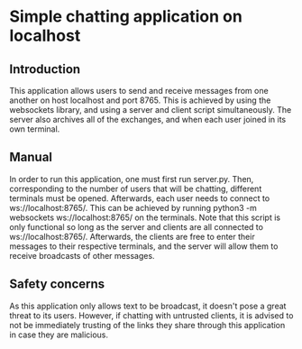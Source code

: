 # Simple chatting application on localhost

## Introduction
This application allows users to send and receive messages from one another on host localhost and port 8765. This is achieved by using the websockets library, and using a server and client script simultaneously. The server also archives all of the exchanges, and when each user joined in its own terminal.

## Manual
In order to run this application, one must first run server.py. Then, corresponding to the number of users that will be chatting, different terminals must be opened. Afterwards, each user needs to connect to ws://localhost:8765/. This can be achieved by running python3 -m websockets ws://localhost:8765/ on the terminals. Note that this script is only functional so long as the server and clients are all connected to ws://localhost:8765/. Afterwards, the clients are free to enter their messages to their respective terminals, and the server will allow them to receive broadcasts of other messages.

## Safety concerns
As this application only allows text to be broadcast, it doesn't pose a great threat to its users. However, if chatting with untrusted clients, it is advised to not be immediately trusting of the links they share through this application in case they are malicious.
